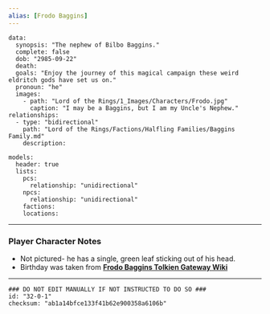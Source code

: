 ```yaml
---
alias: [Frodo Baggins]
---
```

```RpgManagerData
data: 
  synopsis: "The nephew of Bilbo Baggins."
  complete: false
  dob: "2985-09-22"
  death: 
  goals: "Enjoy the journey of this magical campaign these weird eldritch gods have set us on."
  pronoun: "he"
  images: 
    - path: "Lord of the Rings/1_Images/Characters/Frodo.jpg"
      caption: "I may be a Baggins, but I am my Uncle's Nephew."
relationships: 
  - type: "bidirectional"
    path: "Lord of the Rings/Factions/Halfling Families/Baggins Family.md"
    description: 
```
```RpgManager
models: 
  header: true
  lists: 
    pcs: 
      relationship: "unidirectional"
    npcs: 
      relationship: "unidirectional"
    factions: 
    locations: 
```
---
### Player Character Notes
 - Not pictured- he has a single, green leaf sticking out of his head.
 - Birthday was taken from [**Frodo Baggins Tolkien Gateway Wiki**](https://tolkiengateway.net/wiki/Frodo_Baggins)

---
```RpgManagerID
### DO NOT EDIT MANUALLY IF NOT INSTRUCTED TO DO SO ###
id: "32-0-1"
checksum: "ab1a14bfce133f41b62e900358a6106b"
```
